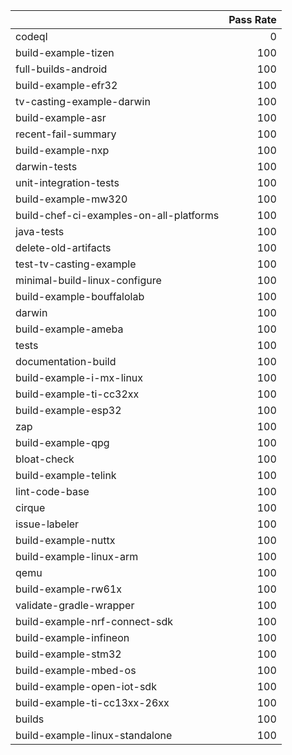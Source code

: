|                                         |   Pass Rate |
|:----------------------------------------|------------:|
| codeql                                  |           0 |
| build-example-tizen                     |         100 |
| full-builds-android                     |         100 |
| build-example-efr32                     |         100 |
| tv-casting-example-darwin               |         100 |
| build-example-asr                       |         100 |
| recent-fail-summary                     |         100 |
| build-example-nxp                       |         100 |
| darwin-tests                            |         100 |
| unit-integration-tests                  |         100 |
| build-example-mw320                     |         100 |
| build-chef-ci-examples-on-all-platforms |         100 |
| java-tests                              |         100 |
| delete-old-artifacts                    |         100 |
| test-tv-casting-example                 |         100 |
| minimal-build-linux-configure           |         100 |
| build-example-bouffalolab               |         100 |
| darwin                                  |         100 |
| build-example-ameba                     |         100 |
| tests                                   |         100 |
| documentation-build                     |         100 |
| build-example-i-mx-linux                |         100 |
| build-example-ti-cc32xx                 |         100 |
| build-example-esp32                     |         100 |
| zap                                     |         100 |
| build-example-qpg                       |         100 |
| bloat-check                             |         100 |
| build-example-telink                    |         100 |
| lint-code-base                          |         100 |
| cirque                                  |         100 |
| issue-labeler                           |         100 |
| build-example-nuttx                     |         100 |
| build-example-linux-arm                 |         100 |
| qemu                                    |         100 |
| build-example-rw61x                     |         100 |
| validate-gradle-wrapper                 |         100 |
| build-example-nrf-connect-sdk           |         100 |
| build-example-infineon                  |         100 |
| build-example-stm32                     |         100 |
| build-example-mbed-os                   |         100 |
| build-example-open-iot-sdk              |         100 |
| build-example-ti-cc13xx-26xx            |         100 |
| builds                                  |         100 |
| build-example-linux-standalone          |         100 |